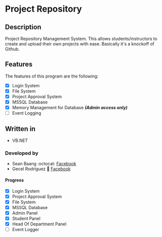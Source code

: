 # Project Repository

## Description
Project Repository Management System. This allows students/instructors
to create and upload their own projects with ease. Basically it's a knockoff
of Github.

## Features
The features of this program are the following:
- [X] Login System
- [X] File System
- [X] Project Approval System
- [X] MSSQL Database
- [X] Memory Management for Database ***(Admin access only)***
- [ ] Event Logging

## Written in
- VB.NET

### Developed by
- Sean Baang :octocat: [Facebook](https://www.facebook.com/m0L3cul3)
- Gecel Rodriguez :metal: [Facebook](https://www.facebook.com/CeonRz)

#### Progress
- [X] Login System
- [X] Project Approval System
- [X] File System
- [X] MSSQL Database
- [X] Admin Panel
- [X] Student Panel
- [X] Head Of Department Panel
- [ ] Event Logger
